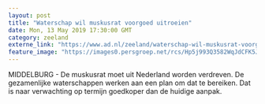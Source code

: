 ```yaml
---
layout: post
title: "Waterschap wil muskusrat voorgoed uitroeien"
date: Mon, 13 May 2019 17:30:00 GMT
category: zeeland
externe_link: "https://www.ad.nl/zeeland/waterschap-wil-muskusrat-voorgoed-uitroeien~af93be86/"
feature_image: "https://images0.persgroep.net/rcs/Hp5j993Q3582WqJdCFK5JXWhzaY/diocontent/108271409/_fitwidth/400/?appId=21791a8992982cd8da851550a453bd7f&quality=0.7"
---
```


MIDDELBURG - De muskusrat moet uit Nederland worden verdreven. De gezamenlijke waterschappen werken aan een plan om dat te bereiken. Dat is naar verwachting op termijn goedkoper dan de huidige aanpak.
